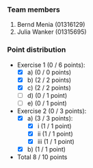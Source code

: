### Team members
1. Bernd Menia  (01316129)
2. Julia Wanker (01315695) 

### Point distribution
- Exercise 1 (0 / 6 points):
  - [x] a) (0 / 0 points)
  - [x] b) (2 / 2 points)
  - [x] c) (2 / 2 points)
  - [ ] d) (0 / 1 point)
  - [ ] e) (0 / 1 point)
  
- Exercise 2 (0 / 3 points):
  - [x] a)    (3 / 3 points):
    - [x] i   (1 / 1 point)
    - [x] ii  (1 / 1 point)
    - [x] iii (1 / 1 point)
    
  - [x] b) (1 / 1 point)
 
- Total 8 / 10 points
